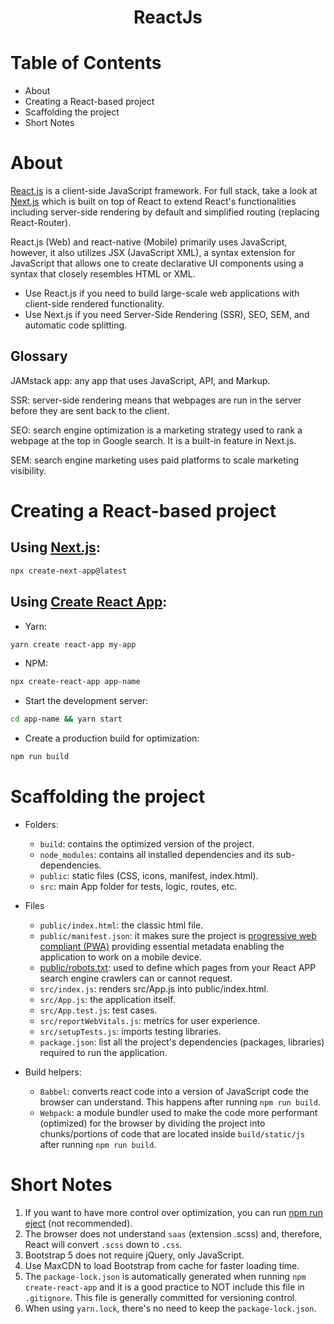 <div align='center'>
  <h1>ReactJs</h1>
</div>

# Table of Contents

- About
- Creating a React-based project
- Scaffolding the project
- Short Notes
  
# About

[React.js](https://github.com/facebook/react) is a client-side JavaScript framework. For full stack, take a look at [Next.js](https://github.com/vercel/next.js) which is built on top of React to extend React's functionalities including server-side rendering by default and simplified routing (replacing React-Router).

React.js (Web) and react-native (Mobile) primarily uses JavaScript, however, it also utilizes JSX (JavaScript XML), a syntax extension for JavaScript that allows one to create declarative UI components using a syntax that closely resembles HTML or XML.

- Use React.js if you need to build large-scale web applications with client-side rendered functionality.
- Use Next.js if you need Server-Side Rendering (SSR), SEO, SEM, and automatic code splitting.

## Glossary 

JAMstack app: any app that uses JavaScript, API, and Markup.

SSR: server-side rendering means that webpages are run in the server before they are sent back to the client.

SEO: search engine optimization is a marketing strategy used to rank a webpage at the top in Google search. It is a built-in feature in Next.js.

SEM: search engine marketing uses paid platforms to scale marketing visibility.

# Creating a React-based project

## Using [Next.js](https://react.dev/learn/start-a-new-react-project#nextjs-pages-router):

```bash
npx create-next-app@latest
```

## Using [Create React App](https://create-react-app.dev/):

- Yarn:
```bash
yarn create react-app my-app
```
- NPM:
```bash
npx create-react-app app-name
```

- Start the development server:
  
```bash
cd app-name && yarn start
```

- Create a production build for optimization:

```bash
npm run build
```

# Scaffolding the project

- Folders:
  - `build`: contains the optimized version of the project.
  - `node_modules`: contains all installed dependencies and its sub-dependencies.
  - `public`: static files (CSS, icons, manifest, index.html).
  - `src`: main App folder for tests, logic, routes, etc.

- Files
  - `public/index.html`: the classic html file.
  - `public/manifest.json`: it makes sure the project is [progressive web compliant (PWA)](https://en.wikipedia.org/wiki/Progressive_web_app) providing essential metadata enabling the application to work on a mobile device.
  - [public/robots.txt](https://www.robotstxt.org/robotstxt.html): used to define which pages from your React APP search engine crawlers can or cannot request.
  - `src/index.js`: renders src/App.js into public/index.html.
  - `src/App.js`: the application itself.
  - `src/App.test.js`: test cases.
  - `src/reportWebVitals.js`: metrics for user experience.
  - `src/setupTests.js`: imports testing libraries.
  - `package.json`: list all the project's dependencies (packages, libraries) required to run the application.
  
- Build helpers:
  - `Babbel`: converts react code into a version of JavaScript code the browser can understand. This happens after running `npm run build`.
  - `Webpack`: a module bundler used to make the code more performant (optimized) for the browser by dividing the project into chunks/portions of code that are located inside `build/static/js` after running `npm run build`.

# Short Notes

1. If you want to have more control over optimization, you can run [npm run eject](https://github.com/facebook/create-react-app/blob/main/packages/cra-template/template/README.md#npm-run-eject) (not recommended).
2. The browser does not understand `saas` (extension .scss) and, therefore, React will convert `.scss` down to `.css`.
3. Bootstrap 5 does not require jQuery, only JavaScript.
4. Use MaxCDN to load Bootstrap from cache for faster loading time.
5. The `package-lock.json` is automatically generated when running `npm create-react-app` and it is a good practice to NOT include this file in `.gitignore`. This file is generally committed for versioning control.
5. When using `yarn.lock`, there's no need to keep the `package-lock.json`.

